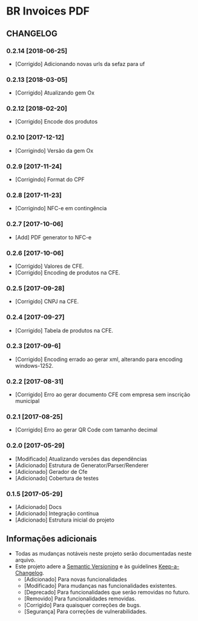 # BR Invoices PDF

## CHANGELOG

### 0.2.14 [2018-06-25]
- [Corrigido] Adicionando novas urls da sefaz para uf

### 0.2.13 [2018-03-05]
- [Corrigido] Atualizando gem Ox

### 0.2.12 [2018-02-20]
- [Corrigido] Encode dos produtos

### 0.2.10 [2017-12-12]
- [Corrigindo] Versão da gem Ox

### 0.2.9 [2017-11-24]
- [Corrigindo] Format do CPF

### 0.2.8 [2017-11-23]
- [Corrigindo] NFC-e em contingência

### 0.2.7 [2017-10-06]
- [Add] PDF generator to NFC-e

### 0.2.6 [2017-10-06]
- [Corrigido] Valores de CFE.
- [Corrigido] Encoding de produtos na CFE.

### 0.2.5 [2017-09-28]
- [Corrigido] CNPJ na CFE.

### 0.2.4 [2017-09-27]
- [Corrigido] Tabela de produtos na CFE.

### 0.2.3 [2017-09-6]
- [Corrigido] Encoding errado ao gerar xml, alterando para encoding windows-1252.

### 0.2.2 [2017-08-31]
- [Corrigido] Erro ao gerar documento CFE com empresa sem inscrição municipal

### 0.2.1 [2017-08-25]
- [Corrigido] Erro ao gerar QR Code com tamanho decimal

### 0.2.0 [2017-05-29]
- [Modificado] Atualizando versões das dependências
- [Adicionado] Estrutura de Generator/Parser/Renderer
- [Adicionado] Gerador de Cfe
- [Adicionado] Cobertura de testes

### 0.1.5 [2017-05-29]
- [Adicionado] Docs
- [Adicionado] Integração contínua
- [Adicionado] Estrutura inicial do projeto

## Informações adicionais
- Todas as mudanças notáveis neste projeto serão documentadas neste arquivo.
- Este projeto adere a [Semantic Versioning](http://semver.org/) e às guidelines [Keep-a-Changelog](https://github.com/olivierlacan/keep-a-changelog).
   - [Adicionado] Para novas funcionalidades
   - [Modificado] Para mudanças nas funcionalidades existentes.
   - [Deprecado] Para funcionalidades que serão removidas no futuro.
   - [Removido] Para funcionalidades removidas.
   - [Corrigido] Para quaisquer correções de bugs.
   - [Segurança] Para correções de vulnerabilidades.
